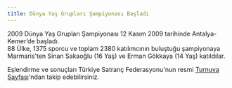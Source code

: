 ```yaml
---
title: Dünya Yaş Grupları Şampiyonası Başladı
---
```


2009 Dünya Yaş Grupları Şampiyonası 12 Kasım 2009 tarihinde Antalya-Kemer’de başladı.  
88 Ülke, 1375 sporcu ve toplam 2380 katılımcının buluştuğu şampiyonaya Marmaris'ten Sinan Sakaoğlu (16 Yaş) ve Erman Gökkaya (14 Yaş) katıldılar.

Eşlendirme ve sonuçları Türkiye Satranç Federasyonu'nun resmi [Turnuva Sayfası](http://wycc2009.tsf.org.tr/)'ndan takip edebilirsiniz.

